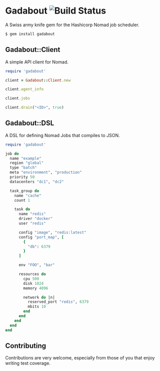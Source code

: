 # Gadabout ![Build Status](https://travis-ci.org/joshpmcghee/gadabout.svg?branch=master)
A Swiss army knife gem for the Hashicorp Nomad job scheduler.

```bash
$ gem install gadabout
```

## Gadabout::Client
A simple API client for Nomad.

```ruby
require 'gadabout'

client = Gadabout::Client.new

client.agent_info

client.jobs

client.drain("<ID>", true)
```

## Gadabout::DSL
A DSL for defining Nomad Jobs that compiles to JSON.

```ruby
require 'gadabout'

job do
  name "example"
  region "global"
  type "batch"
  meta "environment", "production"
  priority 50
  datacenters "dc1", "dc2"

  task_group do
    name "cache"
    count 1

    task do
      name "redis"
      driver "docker"
      user "redis"

      config "image", "redis:latest"
      config "port_map", [
        {
          "db": 6379
        }
      ]

      env "FOO", "bar"

      resources do
        cpu 500
        disk 1024
        memory 4096

        network do |n|
          reserved_port "redis", 6379
          mbits 10
        end
      end
    end
  end
end
```

## Contributing
Contributions are very welcome, especially from those of you that enjoy writing test coverage.
